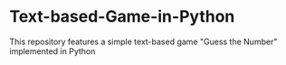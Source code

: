 # Text-based-Game-in-Python
This repository features a simple text-based game "Guess the Number" implemented in Python
